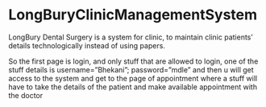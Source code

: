 # LongBuryClinicManagementSystem
LongBury Dental Surgery is a system for clinic, to maintain clinic patients’ details technologically instead of using papers.

So the first page is login, and only stuff that are allowed to login, one of the stuff details is username=”Bhekani”; password=”mdle” and then u will get access to the system and get to the page of appointment where a stuff will have to take the details of the patient and make available appointment with the doctor 
